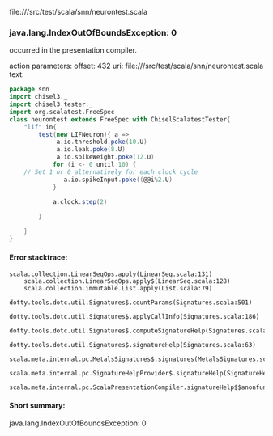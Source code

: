 file://<WORKSPACE>/src/test/scala/snn/neurontest.scala
### java.lang.IndexOutOfBoundsException: 0

occurred in the presentation compiler.

action parameters:
offset: 432
uri: file://<WORKSPACE>/src/test/scala/snn/neurontest.scala
text:
```scala
package snn
import chisel3._
import chisel3.tester._
import org.scalatest.FreeSpec
class neurontest extends FreeSpec with ChiselScalatestTester{
    "lif" in{
        test(new LIFNeuron){ a =>
             a.io.threshold.poke(10.U)
             a.io.leak.poke(8.U)
             a.io.spikeWeight.poke(12.U)
            for (i <- 0 until 10) {
    // Set 1 or 0 alternatively for each clock cycle
               a.io.spikeInput.poke((@@i%2.U)
            }
            
            a.clock.step(2)

        }

    }
}

```



#### Error stacktrace:

```
scala.collection.LinearSeqOps.apply(LinearSeq.scala:131)
	scala.collection.LinearSeqOps.apply$(LinearSeq.scala:128)
	scala.collection.immutable.List.apply(List.scala:79)
	dotty.tools.dotc.util.Signatures$.countParams(Signatures.scala:501)
	dotty.tools.dotc.util.Signatures$.applyCallInfo(Signatures.scala:186)
	dotty.tools.dotc.util.Signatures$.computeSignatureHelp(Signatures.scala:94)
	dotty.tools.dotc.util.Signatures$.signatureHelp(Signatures.scala:63)
	scala.meta.internal.pc.MetalsSignatures$.signatures(MetalsSignatures.scala:17)
	scala.meta.internal.pc.SignatureHelpProvider$.signatureHelp(SignatureHelpProvider.scala:51)
	scala.meta.internal.pc.ScalaPresentationCompiler.signatureHelp$$anonfun$1(ScalaPresentationCompiler.scala:388)
```
#### Short summary: 

java.lang.IndexOutOfBoundsException: 0